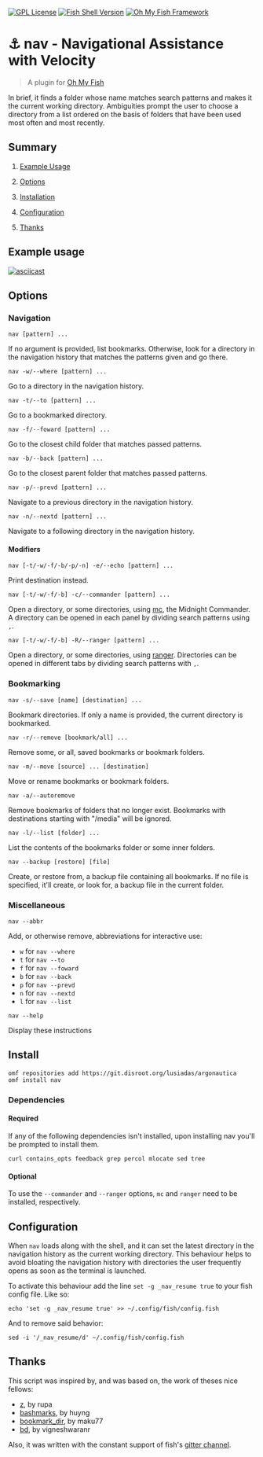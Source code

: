 [![GPL License](https://img.shields.io/badge/license-GPL-blue.svg?longCache=true&style=flat-square)](/LICENSE)
[![Fish Shell Version](https://img.shields.io/badge/fish-v3.0.1-blue.svg?style=flat-square)](https://fishshell.com)
[![Oh My Fish Framework](https://img.shields.io/badge/Oh%20My%20Fish-Framework-blue.svg?style=flat-square)](https://www.github.com/oh-my-fish/oh-my-fish)

# ⚓ nav - Navigational Assistance with Velocity

> A plugin for [Oh My Fish](https://www.github.com/oh-my-fish/oh-my-fish)

In brief, it finds a folder whose name matches search patterns and makes it the current working directory. Ambiguities prompt the user to choose a directory from a list ordered on the basis of folders that have been used most often and most recently.

## Summary

1. [Example Usage](#example-usage)

2. [Options](#options)

3. [Installation](#installation)

4. [Configuration](#configuration)

5. [Thanks](#thanks)

## Example usage

[![asciicast](https://asciinema.org/a/BVTfmYKMmB8baVXngV2dmeNwD.png)](https://asciinema.org/a/BVTfmYKMmB8baVXngV2dmeNwD)

## Options

### Navigation

`nav [pattern] ...`

If no argument is provided, list bookmarks. Otherwise, look for a directory in the navigation history that matches the patterns given and go there.

`nav -w/--where [pattern] ...`

Go to a directory in the navigation history.

`nav -t/--to [pattern] ...`

Go to a bookmarked directory.

`nav -f/--foward [pattern] ...`

Go to the closest child folder that matches passed patterns.

`nav -b/--back [pattern] ...`

Go to the closest parent folder that matches passed patterns.

`nav -p/--prevd [pattern] ...`

Navigate to a previous directory in the navigation history.

`nav -n/--nextd [pattern] ...`

Navigate to a following directory in the navigation history.

#### Modifiers

`nav [-t/-w/-f/-b/-p/-n] -e/--echo [pattern] ...`

Print destination instead.

`nav [-t/-w/-f/-b] -c/--commander [pattern] ...`

Open a directory, or some directories, using [mc](https://midnight-commander.org), the Midnight Commander. A directory can be opened in each panel by dividing search patterns using `,`.

`nav [-t/-w/-f/-b] -R/--ranger [pattern] ...`

Open a directory, or some directories, using [ranger](https://ranger.github.io). Directories can be opened in different tabs by dividing search patterns with `,`.

### Bookmarking

`nav -s/--save [name] [destination] ...`

Bookmark directories. If only a name is provided, the current directory is bookmarked.

`nav -r/--remove [bookmark/all] ...`

Remove some, or all, saved bookmarks or bookmark folders.

`nav -m/--move [source] ... [destination]`

Move or rename bookmarks or bookmark folders.

`nav -a/--autoremove`

Remove bookmarks of folders that no longer exist. Bookmarks with destinations starting with "/media" will be ignored.

`nav -l/--list [folder] ...`

List the contents of the bookmarks folder or some inner folders.

`nav --backup [restore] [file]`

Create, or restore from, a backup file containing all bookmarks. If no file is specified, it'll create, or look for, a backup file in the current folder.

### Miscellaneous

`nav --abbr`

Add, or otherwise remove, abbreviations for interactive use:

- `w` for `nav --where`
- `t` for `nav --to`
- `f` for `nav --foward`
- `b` for `nav --back`
- `p` for `nav --prevd`
- `n` for `nav --nextd`
- `l` for `nav --list`

`nav --help`

Display these instructions

## Install

```fish
omf repositories add https://git.disroot.org/lusiadas/argonautica
omf install nav
```

### Dependencies

#### Required

If any of the following dependencies isn't installed, upon installing nav you'll be prompted to install them.

```
curl contains_opts feedback grep percol mlocate sed tree
```

#### Optional

To use the `--commander` and `--ranger` options, `mc` and `ranger` need to be installed, respectively.

## Configuration

When `nav` loads along with the shell, and it can set the latest directory in the navigation history as the current working directory. This behaviour helps to avoid bloating the navigation history with directories the user frequently opens as soon as the terminal is launched.

To activate this behaviour add the line `set -g _nav_resume true` to your fish config file. Like so:

```
echo 'set -g _nav_resume true' >> ~/.config/fish/config.fish
```

And to remove said behavior:

```
sed -i '/_nav_resume/d' ~/.config/fish/config.fish
```

## Thanks

This script was inspired by, and was based on, the work of theses nice fellows:

- [z](https://github.com/rupa/z), by rupa
- [bashmarks](https://github.com/huyng/bashmarks), by huyng
- [bookmark_dir](https://github.com/maku77/bookmark_dir), by maku77
- [bd](https://github.com/vigneshwaranr/bd), by vigneshwaranr

Also, it was written with the constant support of fish's [gitter channel](https://gitter.im/fish-shell/fish-shell).

